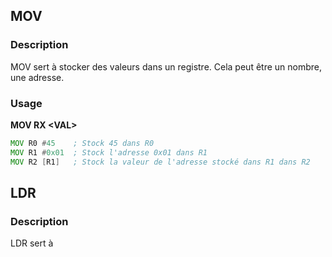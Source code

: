 
## __MOV__

### Description

MOV sert à stocker des valeurs dans un registre. Cela peut être un nombre, une adresse.

### Usage

**MOV RX \<VAL>**
 
```asm
MOV R0 #45    ; Stock 45 dans R0
MOV R1 #0x01  ; Stock l'adresse 0x01 dans R1
MOV R2 [R1]   ; Stock la valeur de l'adresse stocké dans R1 dans R2
```


## __LDR__

### Description

LDR sert à 


